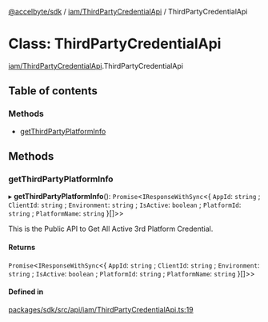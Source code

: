 [@accelbyte/sdk](../README.md) / [iam/ThirdPartyCredentialApi](../modules/iam_ThirdPartyCredentialApi.md) / ThirdPartyCredentialApi

# Class: ThirdPartyCredentialApi

[iam/ThirdPartyCredentialApi](../modules/iam_ThirdPartyCredentialApi.md).ThirdPartyCredentialApi

## Table of contents

### Methods

- [getThirdPartyPlatformInfo](iam_ThirdPartyCredentialApi.ThirdPartyCredentialApi.md#getthirdpartyplatforminfo)

## Methods

### getThirdPartyPlatformInfo

▸ **getThirdPartyPlatformInfo**(): `Promise`<`IResponseWithSync`<{ `AppId`: `string` ; `ClientId`: `string` ; `Environment`: `string` ; `IsActive`: `boolean` ; `PlatformId`: `string` ; `PlatformName`: `string`  }[]\>\>

This is the Public API to Get All Active 3rd Platform Credential.

#### Returns

`Promise`<`IResponseWithSync`<{ `AppId`: `string` ; `ClientId`: `string` ; `Environment`: `string` ; `IsActive`: `boolean` ; `PlatformId`: `string` ; `PlatformName`: `string`  }[]\>\>

#### Defined in

[packages/sdk/src/api/iam/ThirdPartyCredentialApi.ts:19](https://github.com/AccelByte/accelbyte-web-sdk/blob/8ad2c35/packages/sdk/src/api/iam/ThirdPartyCredentialApi.ts#L19)
